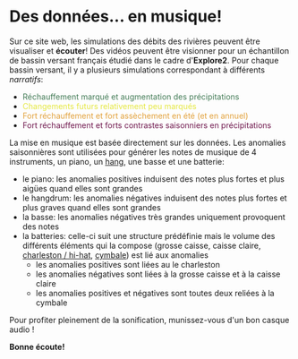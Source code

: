 # Des données... en musique!

Sur ce site web, les simulations des débits des rivières peuvent être visualiser et **écouter**!
Des vidéos peuvent être visionner pour un échantillon de bassin versant français étudié dans le cadre d'**Explore2**.
Pour chaque bassin versant, il y a plusieurs simulations correspondant à différents _narratifs_:

- <span style="color: #447c57">Réchauffement marqué et augmentation des précipitations</span>
- <span style="color: #e5e840">Changements futurs relativement peu marqués</span>
- <span style="color: #e2a13b">Fort réchauffement et fort assèchement en été (et en annuel)</span>
- <span style="color: #70194e">Fort réchauffement et forts contrastes saisonniers en précipitations</span>

La mise en musique est basée directement sur les données.
Les anomalies saisonnières sont utilisées pour générer les notes de musique de 4 instruments, un piano, un <a href="https://fr.wikipedia.org/wiki/Hang" target="_blank">hang</a>, une basse et une batterie:

- le piano: les anomalies positives induisent des notes plus fortes et plus aigües quand elles sont grandes
- le hangdrum: les anomalies négatives induisent des notes plus fortes et plus graves quand elles sont grandes
- la basse: les anomalies négatives très grandes uniquement provoquent des notes
- la batteries: celle-ci suit une structure prédéfinie mais le volume des différents éléments qui la compose (grosse caisse, caisse claire, <a href="https://fr.wikipedia.org/wiki/Charleston_(instrument_de_musique)" target="_blank">charleston / hi-hat</a>, <a href="https://fr.wikipedia.org/wiki/Cymbale_ride" target="_blank">cymbale</a>) est lié aux anomalies
  - les anomalies positives sont liées au le charleston
  - les anomalies négatives sont liées à la grosse caisse et à la caisse claire
  - les anomalies positives et négatives sont toutes deux reliées à la cymbale

Pour profiter pleinement de la sonification, munissez-vous d'un bon casque audio !

**Bonne écoute!**

<a href="" target="_blank"></a>
